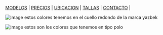 [MODELOS](./MODELOS.MD) | [PRECIOS](./PRECIOS.MD) | [UBICACION](./UBICACION.MD) | [TALLAS](./TALLAS.MD) | [CONTACTO](./CONTACTO.MD) | 


![image](https://user-images.githubusercontent.com/100168748/157769648-5a5e346f-a90e-49db-8881-9f67926eb3ba.png)
estos colores tenemos en el cuello redondo de la marca yazbek


![image](https://user-images.githubusercontent.com/100168748/157769909-0c31fdca-ba3d-4b98-a096-39c0f9bb6074.png)
estos son los colores que tenemos en tipo polo
